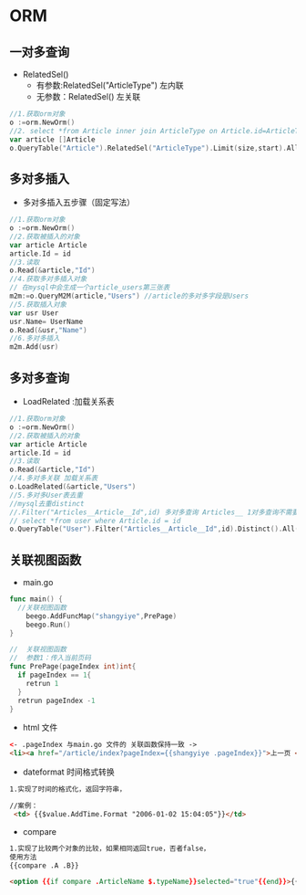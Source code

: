 # ORM

## 一对多查询

- RelatedSel() 
  - 有参数:RelatedSel("ArticleType")  左内联
  - 无参数：RelatedSel() 左关联

```go
//1.获取orm对象
o :=orm.NewOrm()
//2. select *from Article inner join ArticleType on Article.id=ArticleType.id;
var article []Article
o.QueryTable("Article").RelatedSel("ArticleType").Limit(size,start).All(&article)
```



## 多对多插入

- 多对多插入五步骤（固定写法）

```go
//1.获取orm对象
o :=orm.NewOrm()
//2.获取被插入的对象
var article Article
article.Id = id
//3.读取
o.Read(&article,"Id")
//4.获取多对多插入对象
// 在mysql中会生成一个article_users第三张表
m2m:=o.QueryM2M(article,"Users") //article的多对多字段是Users
//5.获取插入对象
var usr User
usr.Name= UserName
o.Read(&usr,"Name")
//6.多对多插入
m2m.Add(usr) 
```



## 多对多查询

- LoadRelated :加载关系表

```go
//1.获取orm对象
o :=orm.NewOrm()
//2.获取被插入的对象
var article Article
article.Id = id
//3.读取
o.Read(&article,"Id")
//4.多对多关联 加载关系表
o.LoadRelated(&article,"Users")
//5.多对多User表去重
//mysql去重distinct
//.Filter("Articles__Article__Id",id) 多对多查询 Articles__ 1对多查询不需要
// select *from user where Article.id = id 
o.QueryTable("User").Filter("Articles__Article__Id",id).Distinct().All(&usrs)
```



## 关联视图函数

- main.go

```go
func main() {
  //关联视图函数
	beego.AddFuncMap("shangyiye",PrePage)
	beego.Run()
}

//	关联视图函数
//  参数1：传入当前页码
func PrePage(pageIndex int)int{
  if pageIndex == 1{
    retrun 1
  }
  retrun pageIndex -1 
}
```

- html 文件

```html
<- .pageIndex 与main.go 文件的 关联函数保持一致 ->
<li><a href="/article/index?pageIndex={{shangyiye .pageIndex}}">上一页 </a> </li>
```



- dateformat 时间格式转换

```html
1.实现了时间的格式化，返回字符串，

//案例：
 <td> {{$value.AddTime.Format "2006-01-02 15:04:05"}}</td>
```



- compare

```html
1.实现了比较两个对象的比较，如果相同返回true，否者false，
使用方法
{{compare .A .B}}

<option {{if compare .ArticleName $.typeName}}selected="true"{{end}}>{{.ArticleName}}</option>
```


